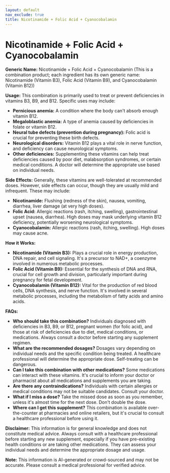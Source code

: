 ```yaml
---
layout: default
nav_exclude: true
title: Nicotinamide + Folic Acid + Cyanocobalamin
---
```


# Nicotinamide + Folic Acid + Cyanocobalamin

**Generic Name:** Nicotinamide + Folic Acid + Cyanocobalamin (This is a combination product;  each ingredient has its own generic name: Nicotinamide (Vitamin B3), Folic Acid (Vitamin B9), and Cyanocobalamin (Vitamin B12))

**Usage:**  This combination is primarily used to treat or prevent deficiencies in vitamins B3, B9, and B12.  Specific uses may include:

* **Pernicious anemia:**  A condition where the body can't absorb enough vitamin B12.
* **Megaloblastic anemia:** A type of anemia caused by deficiencies in folate or vitamin B12.
* **Neural tube defects (prevention during pregnancy):** Folic acid is crucial for preventing these birth defects.
* **Neurological disorders:** Vitamin B12 plays a vital role in nerve function, and deficiency can cause neurological symptoms.
* **Other deficiencies:**  Supplementing these vitamins can help treat deficiencies caused by poor diet, malabsorption syndromes, or certain medical conditions.  A doctor will determine the appropriate use based on individual needs.


**Side Effects:** Generally, these vitamins are well-tolerated at recommended doses.  However, side effects can occur, though they are usually mild and infrequent. These may include:

* **Nicotinamide:** Flushing (redness of the skin), nausea, vomiting, diarrhea, liver damage (at very high doses).
* **Folic Acid:**  Allergic reactions (rash, itching, swelling), gastrointestinal upset (nausea, diarrhea).  High doses may mask underlying vitamin B12 deficiency, potentially worsening neurological symptoms.
* **Cyanocobalamin:**  Allergic reactions (rash, itching, swelling).  High doses may cause acne.


**How it Works:**

* **Nicotinamide (Vitamin B3):** Plays a crucial role in energy production, DNA repair, and cell signaling. It's a precursor to NAD+, a coenzyme involved in numerous metabolic processes.
* **Folic Acid (Vitamin B9):** Essential for the synthesis of DNA and RNA, crucial for cell growth and division, particularly important during pregnancy for fetal development.
* **Cyanocobalamin (Vitamin B12):**  Vital for the production of red blood cells, DNA synthesis, and nerve function. It's involved in several metabolic processes, including the metabolism of fatty acids and amino acids.


**FAQs:**

* **Who should take this combination?** Individuals diagnosed with deficiencies in B3, B9, or B12, pregnant women (for folic acid), and those at risk of deficiencies due to diet, medical conditions, or medications.  Always consult a doctor before starting any supplement regimen.
* **What are the recommended dosages?**  Dosages vary depending on individual needs and the specific condition being treated. A healthcare professional will determine the appropriate dose.  Self-treating can be dangerous.
* **Can I take this combination with other medications?**  Some medications can interact with these vitamins.  It's crucial to inform your doctor or pharmacist about all medications and supplements you are taking.
* **Are there any contraindications?**  Individuals with certain allergies or medical conditions may not be suitable candidates.  Consult your doctor.
* **What if I miss a dose?** Take the missed dose as soon as you remember, unless it's almost time for the next dose.  Don't double the dose.
* **Where can I get this supplement?** This combination is available over-the-counter at pharmacies and online retailers, but it's crucial to consult a healthcare professional before using it.


**Disclaimer:** This information is for general knowledge and does not constitute medical advice. Always consult with a healthcare professional before starting any new supplement, especially if you have pre-existing health conditions or are taking other medications.  They can assess your individual needs and determine the appropriate dosage and usage.


**Note:** This information is AI-generated or crowd-sourced and may not be accurate. Please consult a medical professional for verified advice.